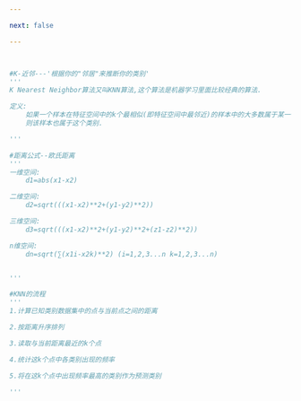```yaml
---

next: false

---
```




<BlogInfo id="3" title="1.什么是k近邻" author="白日梦想猿" pv=0 read_times=0 pre_cost_time="0分23秒" category="K近邻" tag_list="['K近邻']" create_time="2021.08.29 10:11:54" update_time="2021.08.29 10:31:42" />

```python


#K-近邻---'根据你的"邻居"来推断你的类别'
'''
K Nearest Neighbor算法又叫KNN算法,这个算法是机器学习里面比较经典的算法.

定义:
    如果一个样本在特征空间中的k个最相似(即特征空间中最邻近)的样本中的大多数属于某一个类别,
    则该样本也属于这个类别.

'''

#距离公式--欧氏距离
'''
一维空间:
    d1=abs(x1-x2)

二维空间:
    d2=sqrt(((x1-x2)**2+(y1-y2)**2))

三维空间:
    d3=sqrt(((x1-x2)**2+(y1-y2)**2+(z1-z2)**2))

n维空间:
    dn=sqrt(∑(x1i-x2k)**2) (i=1,2,3...n k=1,2,3...n)


'''

#KNN的流程
'''
1.计算已知类别数据集中的点与当前点之间的距离

2.按距离升序排列

3.读取与当前距离最近的k个点

4.统计这k个点中各类别出现的频率

5.将在这k个点中出现频率最高的类别作为预测类别

'''
```



<ActionBox />

